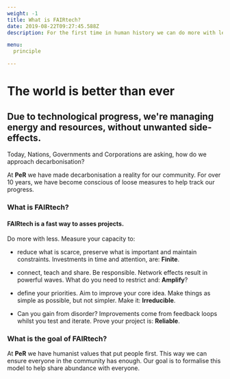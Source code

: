 ```yaml
---
weight: -1
title: What is FAIRtech?
date: 2019-08-22T09:27:45.588Z
description: For the first time in human history we can do more with less!

menu:
  principle

---
```

# The world is better than ever

## Due to technological progress, we're managing energy and resources, without unwanted side-effects.

Today, Nations, Governments and Corporations are asking, how do we approach decarbonisation? 

At **PeR** we have made decarbonisation a reality for our community. For over 10 years, we have become conscious of loose measures to help track our progress.

### What is FAIRtech?

#### FAIRtech is a fast way to asses projects. 

Do more with less. Measure your capacity to:

* reduce what is scarce, preserve what is important and maintain constraints. Investments in time and attention, are: **Finite**.

* connect, teach and share. Be responsible. Network effects result in powerful waves. What do you need to restrict and: **Amplify**?

* define your priorities. Aim to improve your core idea. Make things as simple as possible, but not simpler. Make it: **Irreducible**.

* Can you gain from disorder? Improvements come from feedback loops whilst you test and iterate. Prove your project is: **Reliable**.

### What is the goal of FAIRtech?

At **PeR** we have humanist values that put people first. This way we can ensure everyone in the community has enough. Our goal is to formalise this model to help share abundance with everyone.

